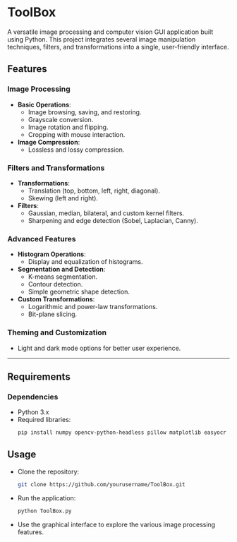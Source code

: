 # ToolBox

A versatile image processing and computer vision GUI application built using Python. This project integrates several image manipulation techniques, filters, and transformations into a single, user-friendly interface.

## Features

### Image Processing
- **Basic Operations**: 
  - Image browsing, saving, and restoring.
  - Grayscale conversion.
  - Image rotation and flipping.
  - Cropping with mouse interaction.
- **Image Compression**:
  - Lossless and lossy compression.

### Filters and Transformations
- **Transformations**:
  - Translation (top, bottom, left, right, diagonal).
  - Skewing (left and right).
- **Filters**:
  - Gaussian, median, bilateral, and custom kernel filters.
  - Sharpening and edge detection (Sobel, Laplacian, Canny).
  
### Advanced Features
- **Histogram Operations**:
  - Display and equalization of histograms.
- **Segmentation and Detection**:
  - K-means segmentation.
  - Contour detection.
  - Simple geometric shape detection.
- **Custom Transformations**:
  - Logarithmic and power-law transformations.
  - Bit-plane slicing.
  
### Theming and Customization
- Light and dark mode options for better user experience.

---

## Requirements

### Dependencies
- Python 3.x
- Required libraries:
  ```bash
  pip install numpy opencv-python-headless pillow matplotlib easyocr ArabicOcr
## Usage
- Clone the repository:
  ```bash
  git clone https://github.com/yourusername/ToolBox.git
- Run the application:
  ```bash
  python ToolBox.py
- Use the graphical interface to explore the various image processing features.















